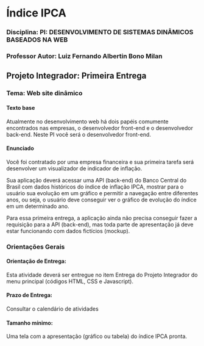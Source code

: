 # Índice IPCA

### Disciplina: PI: DESENVOLVIMENTO DE SISTEMAS DINÂMICOS BASEADOS NA WEB
### Professor Autor: Luiz Fernando Albertin Bono Milan

## Projeto Integrador: Primeira Entrega
### Tema: Web site dinâmico

#### Texto base
Atualmente no desenvolvimento web há dois papéis comumente encontrados nas empresas, o desenvolvedor front-end e o desenvolvedor back-end. Neste PI você   será o desenvolvedor front-end.

#### Enunciado
Você foi contratado por uma empresa financeira e sua primeira tarefa será desenvolver um visualizador de indicador de inflação.

Sua aplicação deverá acessar uma API (back-end) do Banco Central do Brasil com dados históricos do índice de inflação IPCA, mostrar para o usuário sua evolução em um gráfico e permitir a navegação entre diferentes anos, ou seja, o usuário deve conseguir ver o gráfico de evolução do índice em um determinado ano.

Para essa primeira entrega, a aplicação  ainda não precisa conseguir fazer a requisição para a API (back-end), mas toda parte de apresentação já deve estar funcionando com dados fictícios (mockup).

### Orientações Gerais
#### Orientação de Entrega:
Esta atividade deverá ser entregue no item Entrega do Projeto Integrador do menu principal (códigos HTML, CSS e Javascript).

#### Prazo de Entrega:
Consultar o calendário de atividades

#### Tamanho mínimo:
Uma tela com a apresentação (gráfico ou tabela) do índice IPCA pronta.
